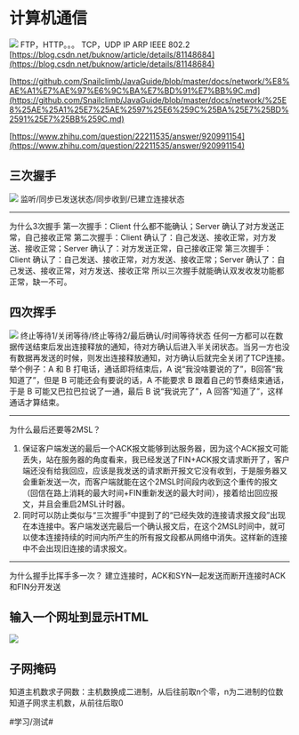 # 计算机通信
![](%E8%AE%A1%E7%AE%97%E6%9C%BA%E9%80%9A%E4%BF%A1/168A1C20-278D-4ED6-9F91-D10E2CC0081F.png)
FTP，HTTP。。。
TCP，UDP
IP
ARP
IEEE 802.2
 [https://blog.csdn.net/buknow/article/details/81148684](https://blog.csdn.net/buknow/article/details/81148684) 

 [https://github.com/Snailclimb/JavaGuide/blob/master/docs/network/%E8%AE%A1%E7%AE%97%E6%9C%BA%E7%BD%91%E7%BB%9C.md](https://github.com/Snailclimb/JavaGuide/blob/master/docs/network/%25E8%25AE%25A1%25E7%25AE%2597%25E6%259C%25BA%25E7%25BD%2591%25E7%25BB%259C.md) 


 [https://www.zhihu.com/question/22211535/answer/920991154](https://www.zhihu.com/question/22211535/answer/920991154) 


## 三次握手
![](%E8%AE%A1%E7%AE%97%E6%9C%BA%E9%80%9A%E4%BF%A1/4A792188-CE0E-4E57-9E35-026018221AB3.png)
监听/同步已发送状态/同步收到/已建立连接状态
- - - -
为什么3次握手
第一次握手：Client 什么都不能确认；Server 确认了对方发送正常，自己接收正常
第二次握手：Client 确认了：自己发送、接收正常，对方发送、接收正常；Server 确认了：对方发送正常，自己接收正常
第三次握手：Client 确认了：自己发送、接收正常，对方发送、接收正常；Server 确认了：自己发送、接收正常，对方发送、接收正常
所以三次握手就能确认双发收发功能都正常，缺一不可。
## 四次挥手
![](%E8%AE%A1%E7%AE%97%E6%9C%BA%E9%80%9A%E4%BF%A1/D73A34D4-AC44-4727-A645-63A7418D1B78.png)
终止等待1/关闭等待/终止等待2/最后确认/时间等待状态
任何一方都可以在数据传送结束后发出连接释放的通知，待对方确认后进入半关闭状态。当另一方也没有数据再发送的时候，则发出连接释放通知，对方确认后就完全关闭了TCP连接。
举个例子：A 和 B 打电话，通话即将结束后，A 说“我没啥要说的了”，B回答“我知道了”，但是 B 可能还会有要说的话，A 不能要求 B 跟着自己的节奏结束通话，于是 B 可能又巴拉巴拉说了一通，最后 B 说“我说完了”，A 回答“知道了”，这样通话才算结束。
- - - -
 为什么最后还要等2MSL？
1. 保证客户端发送的最后一个ACK报文能够到达服务器，因为这个ACK报文可能丢失，站在服务器的角度看来，我已经发送了FIN+ACK报文请求断开了，客户端还没有给我回应，应该是我发送的请求断开报文它没有收到，于是服务器又会重新发送一次，而客户端就能在这个2MSL时间段内收到这个重传的报文（回信在路上消耗的最大时间+FIN重新发送的最大时间），接着给出回应报文，并且会重启2MSL计时器。
2. 同时可以防止类似与“三次握手”中提到了的“已经失效的连接请求报文段”出现在本连接中。客户端发送完最后一个确认报文后，在这个2MSL时间中，就可以使本连接持续的时间内所产生的所有报文段都从网络中消失。这样新的连接中不会出现旧连接的请求报文。
- - - -
为什么握手比挥手多一次？
建立连接时，ACK和SYN一起发送而断开连接时ACK和FIN分开发送
## 输入一个网址到显示HTML
![](%E8%AE%A1%E7%AE%97%E6%9C%BA%E9%80%9A%E4%BF%A1/97075ED3-FFDA-4394-B931-FDD90955FBB1.png)
## 子网掩码
知道主机数求子网数：主机数换成二进制，从后往前取n个零，n为二进制的位数
知道子网求主机数，从前往后取0

#学习/测试#